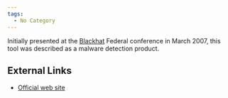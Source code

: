 ```yaml
---
tags:
  - No Category
---
```

Initially presented at the [Blackhat](blackhat_(conference).md)
Federal conference in March 2007, this tool was described as a malware
detection product.

## External Links

- [Official web site](http://www.mandiant.com/mrc)